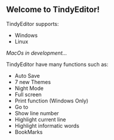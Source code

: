 ## Welcome to TindyEditor!

TindyEditor supports:
* Windows
* Linux

_MacOs in development..._

TindyEditor have many functions such as:

* Auto Save
* 7 new Themes
* Night Mode
* Full screen
* Print function (Windows Only)
* Go to
* Show line number
* Highlight current line
* Highlight informatic words
* BookMarks
